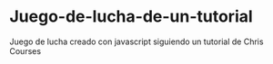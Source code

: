 # Juego-de-lucha-de-un-tutorial
Juego de lucha creado con javascript siguiendo un tutorial de Chris Courses
